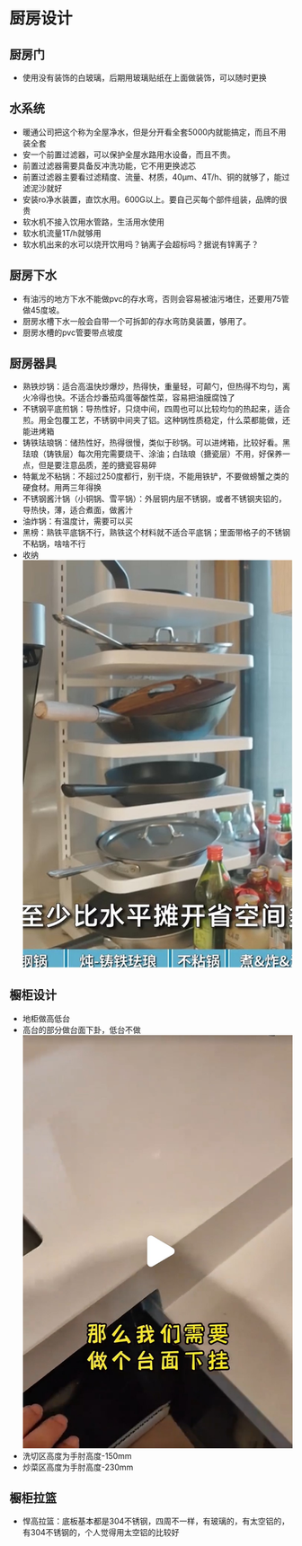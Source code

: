 # 厨房设计

## 厨房门

* 使用没有装饰的白玻璃，后期用玻璃贴纸在上面做装饰，可以随时更换

## 水系统

* 暖通公司把这个称为全屋净水，但是分开看全套5000内就能搞定，而且不用装全套
* 安一个前置过滤器，可以保护全屋水路用水设备，而且不贵。
* 前置过滤器需要具备反冲洗功能，它不用更换滤芯
* 前置过滤器主要看过滤精度、流量、材质，40μm、4T/h、铜的就够了，能过滤泥沙就好
* 安装ro净水装置，直饮水用。600G以上。要自己买每个部件组装，品牌的很贵
* 软水机不接入饮用水管路，生活用水使用
* 软水机流量1T/h就够用
* 软水机出来的水可以烧开饮用吗？钠离子会超标吗？据说有锌离子？

## 厨房下水

* 有油污的地方下水不能做pvc的存水弯，否则会容易被油污堵住，还要用75管做45度坡。
* 厨房水槽下水一般会自带一个可拆卸的存水弯防臭装置，够用了。
* 厨房水槽的pvc管要带点坡度

## 厨房器具

* 熟铁炒锅：适合高温快炒爆炒，热得快，重量轻，可颠勺，但热得不均匀，离火冷得也快。不适合炒番茄鸡蛋等酸性菜，容易把油膜腐蚀了
* 不锈钢平底煎锅：导热性好，只烧中间，四周也可以比较均匀的热起来，适合煎。用全包覆工艺，不锈钢中间夹了铝。这种锅性质稳定，什么菜都能做，还能进烤箱
* 铸铁珐琅锅：储热性好，热得很慢，类似于砂锅。可以进烤箱，比较好看。黑珐琅（铸铁层）每次用完需要烧干、涂油；白珐琅（搪瓷层）不用，好保养一点，但是要注意品质，差的搪瓷容易碎
* 特氟龙不粘锅：不超过250度都行，别干烧，不能用铁铲，不要做螃蟹之类的硬食材。用两三年得换
* 不锈钢酱汁锅（小铜锅、雪平锅）：外层铜内层不锈钢，或者不锈钢夹铝的，导热快，薄，适合煮面，做酱汁
* 油炸锅：有温度计，需要可以买
* 黑榜：熟铁平底锅不行，熟铁这个材料就不适合平底锅；里面带格子的不锈钢不粘锅，啥啥不行
* 收纳
![](./img/垂直收纳锅.jpg)

## 橱柜设计

* 地柜做高低台
* 高台的部分做台面下卦，低台不做
![](./img/台面下挂.jpg)
* 洗切区高度为手肘高度-150mm
* 炒菜区高度为手肘高度-230mm

## 橱柜拉篮

* 悍高拉篮：底板基本都是304不锈钢，四周不一样，有玻璃的，有太空铝的，有304不锈钢的，个人觉得用太空铝的比较好